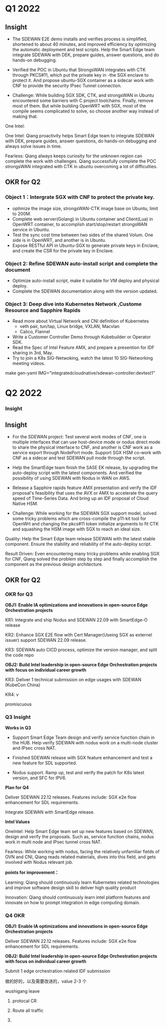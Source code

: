 # Q1 2022

## Insight

- The SDEWAN  E2E demo installs and verifies process is simplified, shortened to about 40 minutes, and improved efficiency by optimizing the automatic deployment and test scripts. Help the Smart Edge team integrate SDEWAN with DEK, prepare guides, answer questions, and do hands-on debugging.

- Verified the POC in Ubuntu that StrongsWAN integrates with CTK through PKCS#11, which put the private key in -the SGX enclave to protect it. And propose ubuntu-SGX container as a sidecar work with CNF to provide the security IPsec Tunnel connection.

- Challenge: While building SGX SDK, CTK, and strongsWAN in Ubuntu encountered some barriers with C project toolchains. Finally, remove most of them. But while building OpenWRT with SGX, most of the compile seems complicated to solve, so choose another way instead of making that.

One Intel:

One Intel: Qiang proactivity helps Smart Edge team to integrate SDEWAN with DEK, prepare guides, answer questions, do hands-on debugging and always solve issues in time.

Fearless:  Qiang always keeps curiosity for the unknown region can complete the work with challenges. Qiang successfully complete the  POC strongsWAN integrated with CTK in ubuntu overcoming a lot of difficulties.

## OKR for Q2

### Object 1：Intergrate SGX with CNF to protect the private key.

- optimize the image size, strongsWAN-CTK image  base on Ubuntu, limit to 200M.
- Complete web server(Golang) in Ubuntu container and Client(Lua) in OpenWRT container, to accomplish start/stop/restart strongsWAN service in Ubuntu. 
- Test the sync cost time between two sides of the shared Volum. One side is in OpenWRT, and another is in Ubuntu.
- Expose RESTful API in Ubuntu-SGX to generate private keys in Enclave, and create the CSR for the private key in Enclave.

### Object 2: Refine SDEWAN auto-install script and complete the document

- Optimize auto-install script, make it suitable for VM deploy and physical deploy.
- Complete the SDEWAN  documentation along with the version updated.

### Object 3:  Deep dive into Kubernetes Network ,Custome Resource and Sapphire Rapids

- Read more about Virtual Network and CNI definition of Kubernetes
  - veth pair, tun/tap, Linux bridge, VXLAN, Macvlan
  - Calico, Flannel
- Write a Customer Controller Demo through Kubebuilder or Operator SDK.
- Read the Spec of  Intel Feature AMX, and prepare a presention for IDF sharing in 3rd, May.
- Try to join a K8s SIG-Netwoking, watch the latest 10 SIG-Networking meeting videos.

make gen-yaml IMG="integratedcloudnative/sdewan-controller:devtest1"

# Q2 2022

### Insight

## Insight

- For the SDEWAN project:  Test several work modes of CNF, one is multiple interfaces that can use host-device mode or nodus direct mode to share the physical interface to CNF, and another is CNF work as a service export through NodePort mode. Support SGX HSM co-work with CNF as a sidecar and test SDEWAN pull mode through the script.

- Help the SmartEdge team finish the SASE EK release, by upgrading the auto-deploy script with the latest components.  And verified the possibility of using SDEWAN with Nodus in WAN  on AWS.

- Release a Sapphire rapids feature AMX presentation and verify the IDF proposal's feasibility that uses the AVX or AMX to accelerate the query speed of Time-Series Data.  And bring up an IDF proposal of Cloud Native HSM.

- Challenge:  While working for the SDEWAN SGX support model,  solved some tricky problems which are cross-compile the p11-kit tool for OpenWrt and changing the pkcs#11 token initialize arguments to fit CTK and squashing the HSM image with SGX to reach an ideal size.

Quality: Help the Smart Edge team release SDEWAN with the latest stable component. Ensure the stability and reliability of the auto-deploy script.

Result Driven: Even encountering many tricky problems while enabling SGX for CNF, Qiang solved the problem step by step and finally accomplish the component as the previous design architecture.

## OKR for Q2

### OKR for Q3

**OBJ1: Enable IA optimizations and innovations in open-source Edge Orchestration projects** 

KR1: Integrate and ship Nodus and SDEWAN 22.09 with SmartEdge-O release

KR2: Enhance SGX  E2E flow with Cert Manager(Useing SGX as externel issuer) support SDEWAN 22.09 release.

KR3: SDEWAN auto CICD process, optimize the version manager, and split the code repo

**OBJ2: Build Intel leadership in open-source Edge Orchestration projects with focus on individual career growth**

KR3: Deliver 1 technical submission on edge usages with SDEWAN (KubeCon China)

KR4: v

promiscuous

### Q3 Insight



**Works in Q3**

- Support Smart Edge Team design and verify service function chain in the HUB. Help verify SDEWAN with nodus work on a multi-node cluster and IPsec cross NAT.

- Finished SDEWAN release with SGX feature enhancement and test a new feature for SDL supported.

- Nodus support. Ramp up, test and verify the patch for K8s latest version, and SFC for IPV6.

**Plan for Q4**

Deliver SDEWAN 22.12 releases. Features include: SGX e2e flow enhancement for SDL requirements.

 Integrate SDEWAN with SmartEdge release.

**Intel Values**

OneIntel:  Help Smart Edge team set up new features based on SDEWAN, design and verify the proposals. Such as, service function chains, nodus work in multi node and IPsec tunnel cross NAT.

Fearless: While working with nodus, facing the relatively unfamiliar fields of OVN and CNI, Qiang reads related materials, dives into this field, and gets involved with Nodus
relevant job.

**points for improvement：**

Learning: Qiang should continuously learn Kubernetes related technologies and improve software design skill to deliver high quality product

Innovation: Qiang should continuously learn intel platform features and innovate on how to prompt integration in edge computing domain.



### Q4 OKR

**OBJ1: Enable IA optimizations and innovations in open-source Edge Orchestration projects**

 Deliver SDEWAN 22.12 releases. Features include: SGX e2e flow enhancement for SDL requirements.

**OBJ2: Build Intel leadership in open-source Edge Orchestration projects with focus on individual career growth**

Submit 1 edge orchestration related IDF submission









做的好的，以及需要改进的，value 2-3 个

wushigang leave









1. protocal CR

2. Route all traffic

3. 
